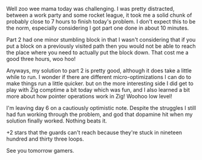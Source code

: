 Well zoo wee mama today was challenging. I was pretty distracted, between a work party and some
rocket league, it took me a solid chunk of probably close to 7 hours to finish today's problem. I
don't expect this to be the norm, especially considering I got part one done in about 10 minutes.

Part 2 had one minor stumbling block in that I wasn't considering that if you put a block on a
previously visited path then you would not be able to reach the place where you need to actually
put the block down. That cost me a good three hours, woo hoo!

Anyways, my solution to part 2 is pretty good, although it does take a little while to run. I
wonder if there are different micro-optimizations I can do to make things run a little quicker. but
on the more interesting side I did get to play with Zig comptime a bit today which was fun, and I
also learned a bit more about how pointer operations work in Zig! Woohoo low level!

I'm leaving day 6 on a cautiously optimistic note. Despite the struggles I still had fun working
through the problem, and god that dopamine hit when my solution finally worked. Nothing beats it.

+2 stars that the guards can't reach because they're stuck in nineteen hundred and thirty three
loops.

See you tomorrow gamers.

